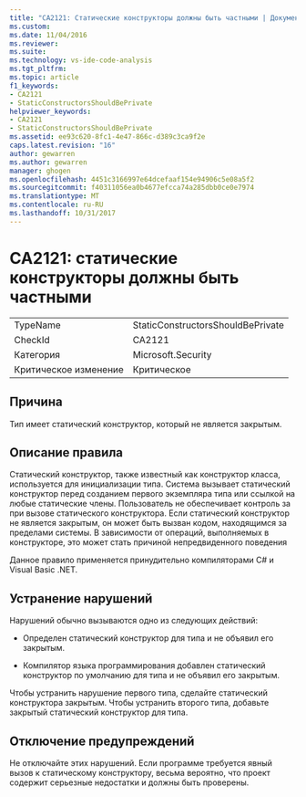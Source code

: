 ```yaml
---
title: "CA2121: Статические конструкторы должны быть частными | Документы Microsoft"
ms.custom: 
ms.date: 11/04/2016
ms.reviewer: 
ms.suite: 
ms.technology: vs-ide-code-analysis
ms.tgt_pltfrm: 
ms.topic: article
f1_keywords:
- CA2121
- StaticConstructorsShouldBePrivate
helpviewer_keywords:
- CA2121
- StaticConstructorsShouldBePrivate
ms.assetid: ee93c620-8fc1-4e47-866c-d389c3ca9f2e
caps.latest.revision: "16"
author: gewarren
ms.author: gewarren
manager: ghogen
ms.openlocfilehash: 4451c3166997e64dcefaaf154e94906c5e08a5f2
ms.sourcegitcommit: f40311056ea0b4677efcca74a285dbb0ce0e7974
ms.translationtype: MT
ms.contentlocale: ru-RU
ms.lasthandoff: 10/31/2017
---
```

# <a name="ca2121-static-constructors-should-be-private"></a>CA2121: статические конструкторы должны быть частными
|||  
|-|-|  
|TypeName|StaticConstructorsShouldBePrivate|  
|CheckId|CA2121|  
|Категория|Microsoft.Security|  
|Критическое изменение|Критическое|  
  
## <a name="cause"></a>Причина  
 Тип имеет статический конструктор, который не является закрытым.  
  
## <a name="rule-description"></a>Описание правила  
 Статический конструктор, также известный как конструктор класса, используется для инициализации типа. Система вызывает статический конструктор перед созданием первого экземпляра типа или ссылкой на любые статические члены. Пользователь не обеспечивает контроль за при вызове статического конструктора. Если статический конструктор не является закрытым, он может быть вызван кодом, находящимся за пределами системы. В зависимости от операций, выполняемых в конструкторе, это может стать причиной непредвиденного поведения  
  
 Данное правило применяется принудительно компиляторами C# и Visual Basic .NET.  
  
## <a name="how-to-fix-violations"></a>Устранение нарушений  
 Нарушений обычно вызываются одно из следующих действий:  
  
-   Определен статический конструктор для типа и не объявил его закрытым.  
  
-   Компилятор языка программирования добавлен статический конструктор по умолчанию для типа и не объявил его закрытым.  
  
 Чтобы устранить нарушение первого типа, сделайте статический конструктора закрытым. Чтобы устранить второго типа, добавьте закрытый статический конструктор для типа.  
  
## <a name="when-to-suppress-warnings"></a>Отключение предупреждений  
 Не отключайте этих нарушений. Если программе требуется явный вызов к статическому конструктору, весьма вероятно, что проект содержит серьезные недостатки и должны быть проверены.